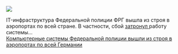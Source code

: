 <!--2025-01-04 06:51:43-->
<div class="yb">
  <div class="rss smaller1 habr"><img src="https://habrastorage.org/webt/mh/mo/gm/mhmogmuqlmcvzbs7etoi-3cknhc.jpeg" /><p>IT-инфраструктура Федеральной полиции ФРГ вышла из строя в аэропортах по всей стране. В частности, сбой <a href="https://www.bild.de/news/inland/stoerung-bundesweiter-computer-ausfall-an-flughaefen-6777f8080195b908c1899d7a" rel="noopener noreferrer nofollow">затронул </a>работу системы... <br><a class="light" href="https://habr.com/ru/news/871514/?utm_source=habrahabr&utm_medium=rss&utm_campaign=871514">Компьютерные системы Федеральной полиции вышли из строя в аэропортах по всей Германии</a></div>
</div>
